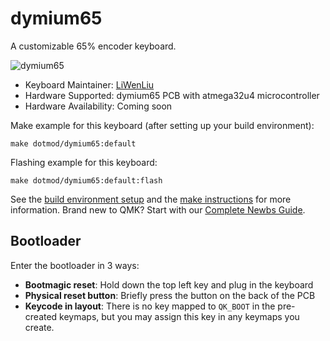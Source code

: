 # dymium65

A customizable 65% encoder keyboard.

![dymium65](https://imgur.com/5qAl7hg)

* Keyboard Maintainer: [LiWenLiu](https://github.com/LiuLiuQMK)
* Hardware Supported: dymium65 PCB with atmega32u4 microcontroller
* Hardware Availability: Coming soon

Make example for this keyboard (after setting up your build environment):

    make dotmod/dymium65:default

Flashing example for this keyboard:

    make dotmod/dymium65:default:flash

See the [build environment setup](https://docs.qmk.fm/#/getting_started_build_tools) and the [make instructions](https://docs.qmk.fm/#/getting_started_make_guide) for more information. Brand new to QMK? Start with our [Complete Newbs Guide](https://docs.qmk.fm/#/newbs).

## Bootloader

Enter the bootloader in 3 ways:

* **Bootmagic reset**: Hold down the top left key and plug in the keyboard
* **Physical reset button**: Briefly press the button on the back of the PCB
* **Keycode in layout**: There is no key mapped to `QK_BOOT` in the pre-created keymaps, but you may assign this key in any keymaps you create.
